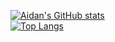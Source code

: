 [![Aidan's GitHub stats](https://github-readme-stats.vercel.app/api?username=aidanbusby123&include_all_commits=true)](https://github.com/anuraghazra/github-readme-stats)
<br>
[![Top Langs](https://github-readme-stats.vercel.app/api/top-langs/?username=aidanbusby123)](https://github.com/anuraghazra/github-readme-stats)
